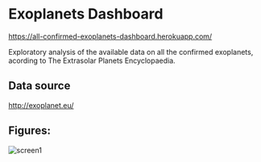 
# Exoplanets Dashboard

https://all-confirmed-exoplanets-dashboard.herokuapp.com/


Exploratory analysis of the available data on all the confirmed exoplanets, acording to The Extrasolar
Planets Encyclopaedia.

## Data source

http://exoplanet.eu/

## Figures:

![screen1](figs/screens/page_1.png)




